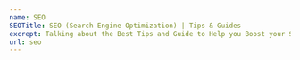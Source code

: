 ```yaml
---
name: SEO
SEOTitle: SEO (Search Engine Optimization) | Tips & Guides
excrept: Talking about the Best Tips and Guide to Help you Boost your Search Rankings.
url: seo
---
```

